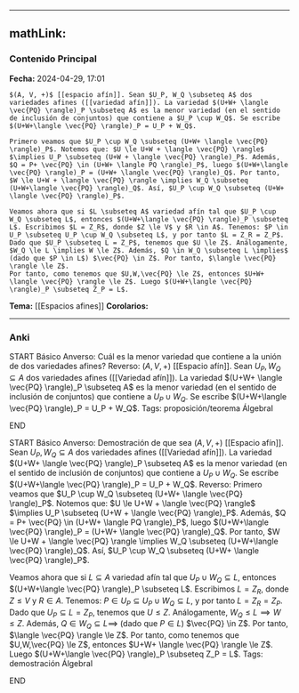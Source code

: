 
---
mathLink:
---
### Contenido Principal

**Fecha:** 2024-04-29, 17:01

```ad-lemma
$(A, V, +)$ [[espacio afín]]. Sean $U_P, W_Q \subseteq A$ dos variedades afines ([[variedad afín]]). La variedad $(U+W+ \langle \vec{PQ} \rangle)_P \subseteq A$ es la menor variedad (en el sentido de inclusión de conjuntos) que contiene a $U_P \cup W_Q$. Se escribe $(U+W+\langle \vec{PQ} \rangle)_P = U_P + W_Q$.
```

```ad-proof
Primero veamos que $U_P \cup W_Q \subseteq (U+W+ \langle \vec{PQ} \rangle)_P$. Notemos que: $U \le U+W + \langle \vec{PQ} \rangle$ $\implies U_P \subseteq (U+W + \langle \vec{PQ} \rangle)_P$. Además, $Q = P+ \vec{PQ} \in (U+W+ \langle PQ \rangle)_P$, luego $(U+W+\langle \vec{PQ} \rangle)_P = (U+W+ \langle \vec{PQ} \rangle)_Q$. Por tanto, $W \le U+W + \langle \vec{PQ} \rangle \implies W_Q \subseteq (U+W+\langle \vec{PQ} \rangle)_Q$. Así, $U_P \cup W_Q \subseteq (U+W+ \langle \vec{PQ} \rangle)_P$.

Veamos ahora que si $L \subseteq A$ variedad afín tal que $U_P \cup W_Q \subseteq L$, entonces $(U+W+\langle \vec{PQ} \rangle)_P \subseteq L$. Escribimos $L = Z_R$, donde $Z \le V$ y $R \in A$. Tenemos: $P \in U_P \subseteq U_P \cup W_Q \subseteq L$, y por tanto $L = Z_R = Z_P$. Dado que $U_P \subseteq L = Z_P$, tenemos que $U \le Z$. Análogamente, $W_Q \le L \implies W \le Z$. Además, $Q \in W_Q \subseteq L \implies$ (dado que $P \in L$) $\vec{PQ} \in Z$. Por tanto, $\langle \vec{PQ} \rangle \le Z$.
Por tanto, como tenemos que $U,W,\vec{PQ} \le Z$, entonces $U+W+ \langle \vec{PQ} \rangle \le Z$. Luego $(U+W+\langle \vec{PQ} \rangle)_P \subseteq Z_P = L$.
```

**Tema:** [[Espacios afines]]
**Corolarios:**

---
### Anki

START
Básico
Anverso: Cuál es la menor variedad que contiene a la unión de dos variedades afines?
Reverso: $(A, V, +)$ [[Espacio afín]]. Sean $U_P, W_Q \subseteq A$ dos variedades afines ([[Variedad afín]]). La variedad $(U+W+ \langle \vec{PQ} \rangle)_P \subseteq A$ es la menor variedad (en el sentido de inclusión de conjuntos) que contiene a $U_P \cup W_Q$. Se escribe $(U+W+\langle \vec{PQ} \rangle)_P = U_P + W_Q$.
Tags: proposición/teorema ÁlgebraI
<!--ID: 1714669443553-->
END

START
Básico
Anverso: Demostración de que sea $(A, V, +)$ [[Espacio afín]]. Sean $U_P, W_Q \subseteq A$ dos variedades afines ([[Variedad afín]]). La variedad $(U+W+ \langle \vec{PQ} \rangle)_P \subseteq A$ es la menor variedad (en el sentido de inclusión de conjuntos) que contiene a $U_P \cup W_Q$. Se escribe $(U+W+\langle \vec{PQ} \rangle)_P = U_P + W_Q$.
Reverso: Primero veamos que $U_P \cup W_Q \subseteq (U+W+ \langle \vec{PQ} \rangle)_P$. Notemos que: $U \le U+W + \langle \vec{PQ} \rangle$ $\implies U_P \subseteq (U+W + \langle \vec{PQ} \rangle)_P$. Además, $Q = P+ \vec{PQ} \in (U+W+ \langle PQ \rangle)_P$, luego $(U+W+\langle \vec{PQ} \rangle)_P = (U+W+ \langle \vec{PQ} \rangle)_Q$. Por tanto, $W \le U+W + \langle \vec{PQ} \rangle \implies W_Q \subseteq (U+W+\langle \vec{PQ} \rangle)_Q$. Así, $U_P \cup W_Q \subseteq (U+W+ \langle \vec{PQ} \rangle)_P$.

Veamos ahora que si $L \subseteq A$ variedad afín tal que $U_P \cup W_Q \subseteq L$, entonces $(U+W+\langle \vec{PQ} \rangle)_P \subseteq L$. Escribimos $L = Z_R$, donde $Z \le V$ y $R \in A$. Tenemos: $P \in U_P \subseteq U_P \cup W_Q \subseteq L$, y por tanto $L = Z_R = Z_P$. Dado que $U_P \subseteq L = Z_P$, tenemos que $U \le Z$. Análogamente, $W_Q \le L \implies W \le Z$. Además, $Q \in W_Q \subseteq L \implies$ (dado que $P \in L$) $\vec{PQ} \in Z$. Por tanto, $\langle \vec{PQ} \rangle \le Z$.
Por tanto, como tenemos que $U,W,\vec{PQ} \le Z$, entonces $U+W+ \langle \vec{PQ} \rangle \le Z$. Luego $(U+W+\langle \vec{PQ} \rangle)_P \subseteq Z_P = L$.
Tags: demostración ÁlgebraI
<!--ID: 1714669443557-->
END